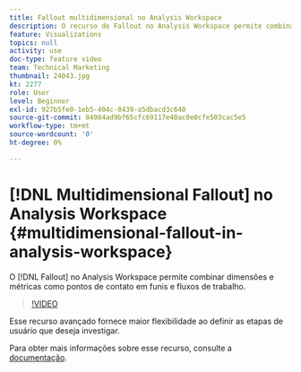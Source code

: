 ```yaml
---
title: Fallout multidimensional no Analysis Workspace
description: O recurso de Fallout no Analysis Workspace permite combinar dimensões e métricas como pontos de contato em funis e fluxos de trabalho.
feature: Visualizations
topics: null
activity: use
doc-type: feature video
team: Technical Marketing
thumbnail: 24043.jpg
kt: 2277
role: User
level: Beginner
exl-id: 927b5fe0-1eb5-404c-8439-a5dbacd3c640
source-git-commit: 84984ad9bf65cfc69117e40ac0e0cfe503cac5e5
workflow-type: tm+mt
source-wordcount: '0'
ht-degree: 0%

---
```


# [!DNL Multidimensional Fallout] no Analysis Workspace {#multidimensional-fallout-in-analysis-workspace}

O [!DNL Fallout] no Analysis Workspace permite combinar dimensões e métricas como pontos de contato em funis e fluxos de trabalho. 

>[!VIDEO](https://video.tv.adobe.com/v/24043/?quality=12&learn=on)

Esse recurso avançado fornece maior flexibilidade ao definir as etapas de usuário que deseja investigar.

Para obter mais informações sobre esse recurso, consulte a [documentação](https://experienceleague.adobe.com/docs/analytics/analyze/analysis-workspace/visualizations/fallout/configuring-interdimensional-fallout.html?lang=pt-BR).

